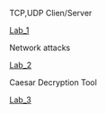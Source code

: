 TCP,UDP Clien/Server 		

[Lab_1](https://github.com/cristeav49/SI/tree/master/Lab_1)


Network attacks




[Lab_2](https://github.com/cristeav49/SI/tree/master/Lab_2)




Caesar Decryption Tool

[Lab_3](https://github.com/cristeav49/SI/tree/master/Lab_3) 

